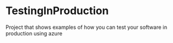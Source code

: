 # TestingInProduction
Project that shows examples of how you can test your software in production using azure
